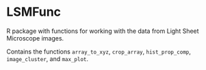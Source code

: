 # LSMFunc
R package with functions for working with the data from Light Sheet Microscope images.

Contains the functions `array_to_xyz`, `crop_array`, `hist_prop_comp`, `image_cluster`, and `max_plot`.
